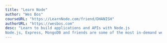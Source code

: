 ```yaml
---
title: "Learn Node"
author: "Wes Bos"
courseURL: "https://LearnNode.com/friend/DHANISH"
authorURL: "https://wesbos.com"
desc: "Learn to build applications and APIs with Node.js
Node.js, Express, MongoDB and friends are some of the most in-demand web development skills. This course is the cumulation of everything I've learned building dozens of Node.js applications over the past five years. With a focus on modern JavaScript and real world application, Learn Node is an efficient way to add server side JavaScript to your skill-set and start building the applications you have been dreaming about."
---
```

